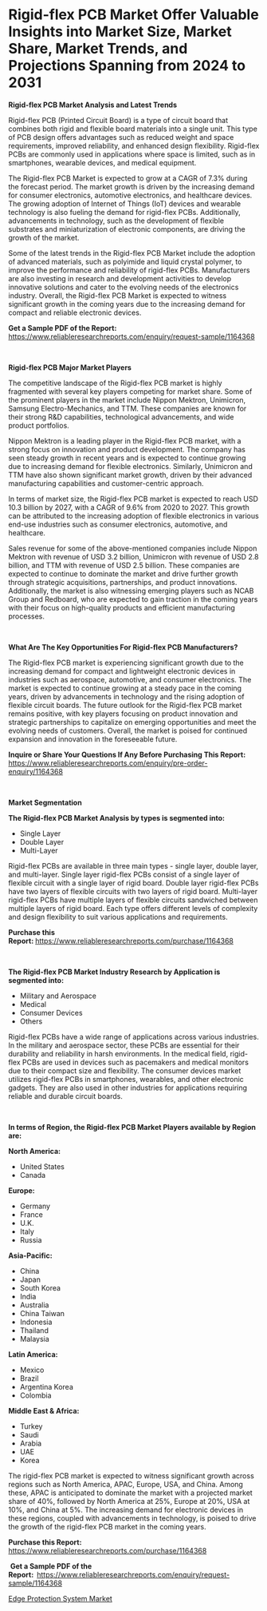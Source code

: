 <p><h1>Rigid-flex PCB Market Offer Valuable Insights into Market Size, Market Share, Market Trends, and Projections Spanning from 2024 to 2031</h1></p><p><strong>Rigid-flex PCB Market Analysis and Latest Trends</strong></p>
<p><p>Rigid-flex PCB (Printed Circuit Board) is a type of circuit board that combines both rigid and flexible board materials into a single unit. This type of PCB design offers advantages such as reduced weight and space requirements, improved reliability, and enhanced design flexibility. Rigid-flex PCBs are commonly used in applications where space is limited, such as in smartphones, wearable devices, and medical equipment.</p><p>The Rigid-flex PCB Market is expected to grow at a CAGR of 7.3% during the forecast period. The market growth is driven by the increasing demand for consumer electronics, automotive electronics, and healthcare devices. The growing adoption of Internet of Things (IoT) devices and wearable technology is also fueling the demand for rigid-flex PCBs. Additionally, advancements in technology, such as the development of flexible substrates and miniaturization of electronic components, are driving the growth of the market.</p><p>Some of the latest trends in the Rigid-flex PCB Market include the adoption of advanced materials, such as polyimide and liquid crystal polymer, to improve the performance and reliability of rigid-flex PCBs. Manufacturers are also investing in research and development activities to develop innovative solutions and cater to the evolving needs of the electronics industry. Overall, the Rigid-flex PCB Market is expected to witness significant growth in the coming years due to the increasing demand for compact and reliable electronic devices.</p></p>
<p><strong>Get a Sample PDF of the Report:&nbsp;</strong> <a href="https://www.reliableresearchreports.com/enquiry/request-sample/1164368">https://www.reliableresearchreports.com/enquiry/request-sample/1164368</a></p>
<p>&nbsp;</p>
<p><strong>Rigid-flex PCB Major Market Players</strong></p>
<p><p>The competitive landscape of the Rigid-flex PCB market is highly fragmented with several key players competing for market share. Some of the prominent players in the market include Nippon Mektron, Unimicron, Samsung Electro-Mechanics, and TTM. These companies are known for their strong R&D capabilities, technological advancements, and wide product portfolios.</p><p>Nippon Mektron is a leading player in the Rigid-flex PCB market, with a strong focus on innovation and product development. The company has seen steady growth in recent years and is expected to continue growing due to increasing demand for flexible electronics. Similarly, Unimicron and TTM have also shown significant market growth, driven by their advanced manufacturing capabilities and customer-centric approach.</p><p>In terms of market size, the Rigid-flex PCB market is expected to reach USD 10.3 billion by 2027, with a CAGR of 9.6% from 2020 to 2027. This growth can be attributed to the increasing adoption of flexible electronics in various end-use industries such as consumer electronics, automotive, and healthcare.</p><p>Sales revenue for some of the above-mentioned companies include Nippon Mektron with revenue of USD 3.2 billion, Unimicron with revenue of USD 2.8 billion, and TTM with revenue of USD 2.5 billion. These companies are expected to continue to dominate the market and drive further growth through strategic acquisitions, partnerships, and product innovations. Additionally, the market is also witnessing emerging players such as NCAB Group and Redboard, who are expected to gain traction in the coming years with their focus on high-quality products and efficient manufacturing processes.</p></p>
<p>&nbsp;</p>
<p><strong>What Are The Key Opportunities For Rigid-flex PCB Manufacturers?</strong></p>
<p><p>The Rigid-flex PCB market is experiencing significant growth due to the increasing demand for compact and lightweight electronic devices in industries such as aerospace, automotive, and consumer electronics. The market is expected to continue growing at a steady pace in the coming years, driven by advancements in technology and the rising adoption of flexible circuit boards. The future outlook for the Rigid-flex PCB market remains positive, with key players focusing on product innovation and strategic partnerships to capitalize on emerging opportunities and meet the evolving needs of customers. Overall, the market is poised for continued expansion and innovation in the foreseeable future.</p></p>
<p><strong>Inquire or Share Your Questions If Any Before Purchasing This Report:</strong> <a href="https://www.reliableresearchreports.com/enquiry/pre-order-enquiry/1164368">https://www.reliableresearchreports.com/enquiry/pre-order-enquiry/1164368</a></p>
<p>&nbsp;</p>
<p><strong>Market Segmentation</strong></p>
<p><strong>The Rigid-flex PCB Market Analysis by types is segmented into:</strong></p>
<p><ul><li>Single Layer</li><li>Double Layer</li><li>Multi-Layer</li></ul></p>
<p><p>Rigid-flex PCBs are available in three main types - single layer, double layer, and multi-layer. Single layer rigid-flex PCBs consist of a single layer of flexible circuit with a single layer of rigid board. Double layer rigid-flex PCBs have two layers of flexible circuits with two layers of rigid board. Multi-layer rigid-flex PCBs have multiple layers of flexible circuits sandwiched between multiple layers of rigid board. Each type offers different levels of complexity and design flexibility to suit various applications and requirements.</p></p>
<p><strong>Purchase this Report:&nbsp;</strong><a href="https://www.reliableresearchreports.com/purchase/1164368">https://www.reliableresearchreports.com/purchase/1164368</a></p>
<p>&nbsp;</p>
<p><strong>The Rigid-flex PCB Market Industry Research by Application is segmented into:</strong></p>
<p><ul><li>Military and Aerospace</li><li>Medical</li><li>Consumer Devices</li><li>Others</li></ul></p>
<p><p>Rigid-flex PCBs have a wide range of applications across various industries. In the military and aerospace sector, these PCBs are essential for their durability and reliability in harsh environments. In the medical field, rigid-flex PCBs are used in devices such as pacemakers and medical monitors due to their compact size and flexibility. The consumer devices market utilizes rigid-flex PCBs in smartphones, wearables, and other electronic gadgets. They are also used in other industries for applications requiring reliable and durable circuit boards.</p></p>
<p>&nbsp;</p>
<p><strong>In terms of Region, the Rigid-flex PCB Market Players available by Region are:</strong></p>
<p>
    <p> <strong> North America: </strong>
        <ul>
            <li>United States</li>
            <li>Canada</li>
        </ul>
        </p> 
    <p> <strong> Europe: </strong>
        <ul>
            <li>Germany</li>
            <li>France</li>
            <li>U.K.</li>
            <li>Italy</li>
            <li>Russia</li>
        </ul>
        </p> 
    <p> <strong> Asia-Pacific: </strong>
        <ul>
            <li>China</li>
            <li>Japan</li>
            <li>South Korea</li>
            <li>India</li>
            <li>Australia</li>
            <li>China Taiwan</li>
            <li>Indonesia</li>
            <li>Thailand</li>
            <li>Malaysia</li>
        </ul>
        </p> 
    <p> <strong> Latin America: </strong>
        <ul>
            <li>Mexico</li>
            <li>Brazil</li>
            <li>Argentina Korea</li>
            <li>Colombia</li>
        </ul>
        </p> 
    <p> <strong> Middle East & Africa: </strong>
        <ul>
            <li>Turkey</li>
            <li>Saudi</li>
            <li>Arabia</li>
            <li>UAE</li>
            <li>Korea</li>
        </ul>
    </p>
    </p>
<p><p>The rigid-flex PCB market is expected to witness significant growth across regions such as North America, APAC, Europe, USA, and China. Among these, APAC is anticipated to dominate the market with a projected market share of 40%, followed by North America at 25%, Europe at 20%, USA at 10%, and China at 5%. The increasing demand for electronic devices in these regions, coupled with advancements in technology, is poised to drive the growth of the rigid-flex PCB market in the coming years.</p></p>
<p><strong>Purchase this Report: </strong><a href="https://www.reliableresearchreports.com/purchase/1164368">https://www.reliableresearchreports.com/purchase/1164368</a></p>
<p>&nbsp;<strong>Get a Sample PDF of the Report:&nbsp;&nbsp;</strong><a href="https://www.reliableresearchreports.com/enquiry/request-sample/1164368">https://www.reliableresearchreports.com/enquiry/request-sample/1164368</a></p>
<p><strong></strong></p>
<p><p><a href="https://woozy-pyroraptor-a1f.notion.site/Edge-Protection-System-Market-Provides-a-Comprehensive-Analysis-Including-a-Macro-Overview-of-the-Ma-abc52836638349748151d157f15f54e8">Edge Protection System Market</a></p></p>